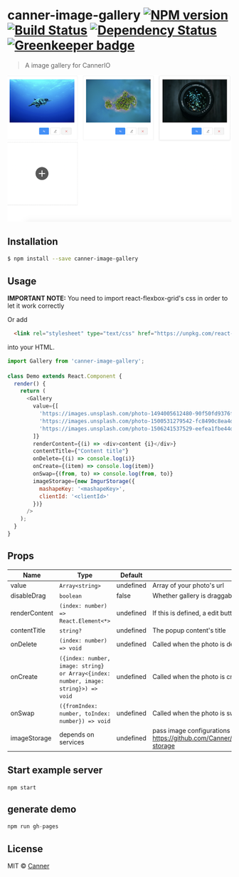 # canner-image-gallery [![NPM version][npm-image]][npm-url] [![Build Status][travis-image]][travis-url] [![Dependency Status][daviddm-image]][daviddm-url] [![Greenkeeper badge](https://badges.greenkeeper.io/Canner/image-gallery.svg?token=62b0040cd9c1c2987e58709306c6e575db0370e67a8d8e460937887118118798&ts=1522228458209)](https://greenkeeper.io/)
> A image gallery for CannerIO

![demo](./docs/demo.png)

## Installation

```sh
$ npm install --save canner-image-gallery
```

## Usage

**IMPORTANT NOTE:** You need to import react-flexbox-grid's css in order to let it work correctly

Or add

```html
  <link rel="stylesheet" type="text/css" href="https://unpkg.com/react-flexbox-grid@2.1.2/dist/react-flexbox-grid.css"/>
```

into your HTML.

```js
import Gallery from 'canner-image-gallery';

class Demo extends React.Component {
  render() {
    return (
      <Gallery
        value={[
          'https://images.unsplash.com/photo-1494005612480-90f50fd9376f?ixlib=rb-0.3.5&ixid=eyJhcHBfaWQiOjEyMDd9&s=36d7fc577cf6a4527cbee851db481b8c&auto=format&fit=crop&w=3153&q=80',
          'https://images.unsplash.com/photo-1500531279542-fc8490c8ea4d?ixlib=rb-0.3.5&ixid=eyJhcHBfaWQiOjEyMDd9&s=add00823c6d712c149aa86c82f02c21e&auto=format&fit=crop&w=3151&q=80',
          'https://images.unsplash.com/photo-1506241537529-eefea1fbe44d?ixlib=rb-0.3.5&ixid=eyJhcHBfaWQiOjEyMDd9&s=7c743141b38a2afe4a8ec4d77c889ef3&auto=format&fit=crop&w=3150&q=80'
        ]}
        renderContent={(i) => <div>content {i}</div>}
        contentTitle={"Content title"}
        onDelete={(i) => console.log(i)}
        onCreate={(item) => console.log(item)}
        onSwap={(from, to) => console.log(from, to)}
        imageStorage={new ImgurStorage({
          mashapeKey: '<mashapeKey>',
          clientId: '<clientId>'
        })}
      />
    );
  }
}

```

## Props

| Name         | Type    | Default | Description |
| ------------ | ------- | ------- | ----------- |
| value | `Array<string>` | undefined | Array of your photo's url |
| disableDrag | `boolean` | false | Whether gallery is draggable |
| renderContent | `(index: number) => React.Element<*>` | undefined | If this is defined, a edit button will rendered in each photo  |
| contentTitle | `string?` | undefined | The popup content's title |
| onDelete | `(index: number) => void` | undefined | Called when the photo is deleted  |
| onCreate | `({index: number, image: string} or Array<{index: number, image: string}>) => void` | undefined | Called when the photo is created  |
| onSwap | `({fromIndex: number, toIndex: number}) => void` | undefined | Called when the photo is swapped  |
| imageStorage | depends on services | undefined | pass image configurations generate from: https://github.com/Canner/canner/tree/canary/packages/canner-storage |


## Start example server

```
npm start
```

## generate demo

```js
npm run gh-pages
```

## License

MIT © [Canner](https://www.canner.io)


[npm-image]: https://badge.fury.io/js/canner-image-gallery.svg
[npm-url]: https://npmjs.org/package/canner-image-gallery
[travis-image]: https://travis-ci.org/Canner/canner-image-gallery.svg?branch=master
[travis-url]: https://travis-ci.org/Canner/canner-image-gallery
[daviddm-image]: https://david-dm.org/Canner/canner-image-gallery.svg?theme=shields.io
[daviddm-url]: https://david-dm.org/Canner/canner-image-gallery
